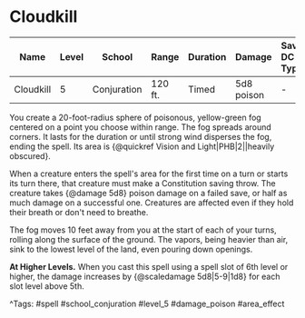 # Cloudkill

| Name | Level | School | Range | Duration | Damage | Save DC & Type |
|------|-------|--------|-------|----------|--------|----------------|
| Cloudkill | 5 | Conjuration | 120 ft. | Timed | 5d8 poison | - |

You create a 20-foot-radius sphere of poisonous, yellow-green fog centered on a point you choose within range. The fog spreads around corners. It lasts for the duration or until strong wind disperses the fog, ending the spell. Its area is {@quickref Vision and Light|PHB|2||heavily obscured}.

When a creature enters the spell's area for the first time on a turn or starts its turn there, that creature must make a Constitution saving throw. The creature takes {@damage 5d8} poison damage on a failed save, or half as much damage on a successful one. Creatures are affected even if they hold their breath or don't need to breathe.

The fog moves 10 feet away from you at the start of each of your turns, rolling along the surface of the ground. The vapors, being heavier than air, sink to the lowest level of the land, even pouring down openings.

**At Higher Levels.** When you cast this spell using a spell slot of 6th level or higher, the damage increases by {@scaledamage 5d8|5-9|1d8} for each slot level above 5th.

^Tags: #spell #school_conjuration #level_5 #damage_poison #area_effect